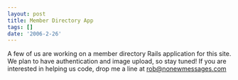 ```yaml
---
layout: post
title: Member Directory App
tags: []
date: '2006-2-26'
---
```

A few of us are working on a member directory Rails application for this site. We plan to have authentication and image upload, so stay tuned! If you are interested in helping us code, drop me a line at [rob@nonewmessages.com](mailto:rob@nonewmessages.com)

